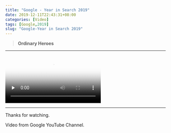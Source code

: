 ```yaml
---
title: "Google - Year in Search 2019"
date: 2019-12-11T22:43:31+08:00
categories: [Video]
tags: [Google,2019]
slug: "Google-Year in Search 2019"
---
```


> **Ordinary Heroes**

<!--more-->

---

<video id="video" controls="" preload="none" poster="https://dawnblog-1300625500.cos.ap-guangzhou.myqcloud.com/images/2019.12.11.jpg">
      <source id="mp4" src="https://dawnblog-1300625500.cos.ap-guangzhou.myqcloud.com/videos/Google--Year%20in%20Search%202019.mp4">
      </video>


---

Thanks for watching.

Video from Google YouTube Channel.